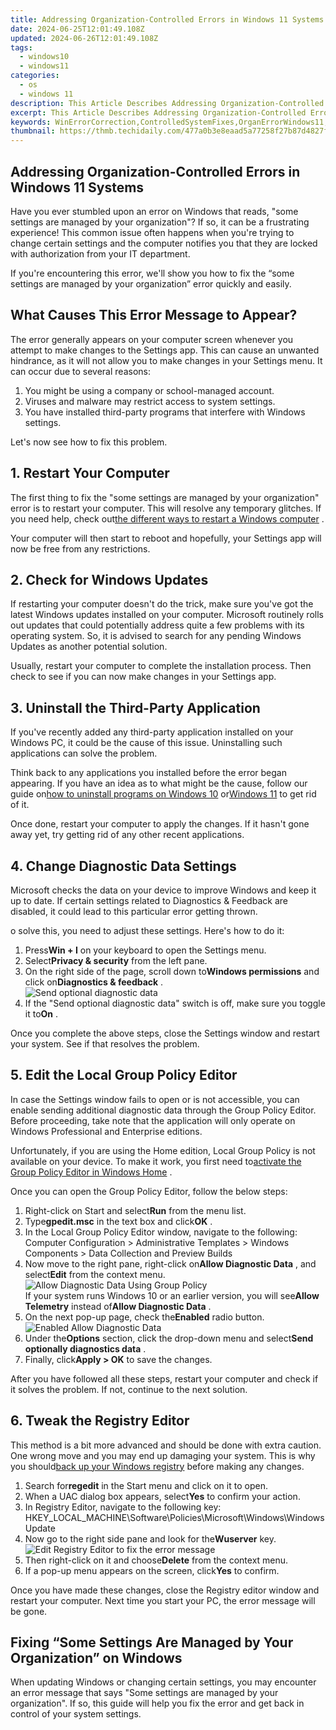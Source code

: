 ```yaml
---
title: Addressing Organization-Controlled Errors in Windows 11 Systems
date: 2024-06-25T12:01:49.108Z
updated: 2024-06-26T12:01:49.108Z
tags:
  - windows10
  - windows11
categories:
  - os
  - windows 11
description: This Article Describes Addressing Organization-Controlled Errors in Windows 11 Systems
excerpt: This Article Describes Addressing Organization-Controlled Errors in Windows 11 Systems
keywords: WinErrorCorrection,ControlledSystemFixes,OrganErrorWindows11,GroupSystemErrorsWin11,ErrorControlGroupWin,FixWinOwnErrors,WindowsErrOrgControl
thumbnail: https://thmb.techidaily.com/477a0b3e8eaad5a77258f27b87d4827ff92a53251f6cf584b61b0ab39b309f07.jpg
---
```


## Addressing Organization-Controlled Errors in Windows 11 Systems

 Have you ever stumbled upon an error on Windows that reads, "some settings are managed by your organization"? If so, it can be a frustrating experience! This common issue often happens when you're trying to change certain settings and the computer notifies you that they are locked with authorization from your IT department.

 If you're encountering this error, we'll show you how to fix the “some settings are managed by your organization” error quickly and easily.

## What Causes This Error Message to Appear?

 The error generally appears on your computer screen whenever you attempt to make changes to the Settings app. This can cause an unwanted hindrance, as it will not allow you to make changes in your Settings menu. It can occur due to several reasons:

1. You might be using a company or school-managed account.
2. Viruses and malware may restrict access to system settings.
3. You have installed third-party programs that interfere with Windows settings.

Let's now see how to fix this problem.

## 1\. Restart Your Computer

 The first thing to fix the "some settings are managed by your organization" error is to restart your computer. This will resolve any temporary glitches. If you need help, check out[the different ways to restart a Windows computer](https://www.makeuseof.com/windows-restart-methods/) .

 Your computer will then start to reboot and hopefully, your Settings app will now be free from any restrictions.

## 2\. Check for Windows Updates

 If restarting your computer doesn't do the trick, make sure you've got the latest Windows updates installed on your computer. Microsoft routinely rolls out updates that could potentially address quite a few problems with its operating system. So, it is advised to search for any pending Windows Updates as another potential solution.

 Usually, restart your computer to complete the installation process. Then check to see if you can now make changes in your Settings app.

## 3\. Uninstall the Third-Party Application

 If you've recently added any third-party application installed on your Windows PC, it could be the cause of this issue. Uninstalling such applications can solve the problem.

 Think back to any applications you installed before the error began appearing. If you have an idea as to what might be the cause, follow our guide on[how to uninstall programs on Windows 10](https://www.makeuseof.com/tag/how-to-uninstall-programs-on-windows-10/) or[Windows 11](https://www.makeuseof.com/windows-11-different-ways-to-uninstall-software/) to get rid of it.

 Once done, restart your computer to apply the changes. If it hasn't gone away yet, try getting rid of any other recent applications.

## 4\. Change Diagnostic Data Settings

 Microsoft checks the data on your device to improve Windows and keep it up to date. If certain settings related to Diagnostics & Feedback are disabled, it could lead to this particular error getting thrown.

 o solve this, you need to adjust these settings. Here's how to do it:

1. Press**Win + I** on your keyboard to open the Settings menu.
2. Select**Privacy & security** from the left pane.
3. On the right side of the page, scroll down to**Windows permissions** and click on**Diagnostics & feedback** .  
![Send optional diagnostic data](https://static1.makeuseofimages.com/wordpress/wp-content/uploads/2023/03/send-optional-diagnostic-data.jpg)
4. If the "Send optional diagnostic data" switch is off, make sure you toggle it to**On** .

 Once you complete the above steps, close the Settings window and restart your system. See if that resolves the problem.

## 5\. Edit the Local Group Policy Editor

 In case the Settings window fails to open or is not accessible, you can enable sending additional diagnostic data through the Group Policy Editor. Before proceeding, take note that the application will only operate on Windows Professional and Enterprise editions.

 Unfortunately, if you are using the Home edition, Local Group Policy is not available on your device. To make it work, you first need to[activate the Group Policy Editor in Windows Home](https://www.makeuseof.com/tag/access-group-policy-editor-even-windows-home-settings-try/) .

Once you can open the Group Policy Editor, follow the below steps:

1. Right-click on Start and select**Run** from the menu list.
2. Type**gpedit.msc** in the text box and click**OK** .
3. In the Local Group Policy Editor window, navigate to the following:  
Computer Configuration > Administrative Templates > Windows Components > Data Collection and Preview Builds
4. Now move to the right pane, right-click on**Allow Diagnostic Data** , and select**Edit** from the context menu.  
![Allow Diagnostic Data Using Group Policy](https://static1.makeuseofimages.com/wordpress/wp-content/uploads/2023/03/allow-diagnostic-data-using-group-policy.jpg)  
 If your system runs Windows 10 or an earlier version, you will see**Allow Telemetry** instead of**Allow Diagnostic Data** .
5. On the next pop-up page, check the**Enabled** radio button.  
![Enabled Allow Diagnostic Data](https://static1.makeuseofimages.com/wordpress/wp-content/uploads/2023/03/enabled-allow-diagnostic-data.jpg)
6. Under the**Options** section, click the drop-down menu and select**Send optionally diagnostics data** .
7. Finally, click**Apply > OK** to save the changes.

 After you have followed all these steps, restart your computer and check if it solves the problem. If not, continue to the next solution.

## 6\. Tweak the Registry Editor

 This method is a bit more advanced and should be done with extra caution. One wrong move and you may end up damaging your system. This is why you should[back up your Windows registry](https://www.makeuseof.com/tag/backup-restore-windows-registry/) before making any changes.

1. Search for**regedit** in the Start menu and click on it to open.
2. When a UAC dialog box appears, select**Yes** to confirm your action.
3. In Registry Editor, navigate to the following key:  
HKEY_LOCAL_MACHINE\Software\Policies\Microsoft\Windows\WindowsUpdate
4. Now go to the right side pane and look for the**Wuserver** key.  
![Edit Registry Editor to fix the error message](https://static1.makeuseofimages.com/wordpress/wp-content/uploads/2023/03/edit-registry-editor-to-fix-the-error-message.jpg)
5. Then right-click on it and choose**Delete** from the context menu.
6. If a pop-up menu appears on the screen, click**Yes** to confirm.

 Once you have made these changes, close the Registry editor window and restart your computer. Next time you start your PC, the error message will be gone.

## Fixing “Some Settings Are Managed by Your Organization” on Windows

 When updating Windows or changing certain settings, you may encounter an error message that says "Some settings are managed by your organization". If so, this guide will help you fix the error and get back in control of your system settings.


<ins class="adsbygoogle"
     style="display:block"
     data-ad-format="autorelaxed"
     data-ad-client="ca-pub-7571918770474297"
     data-ad-slot="1223367746"></ins>



<ins class="adsbygoogle"
     style="display:block"
     data-ad-client="ca-pub-7571918770474297"
     data-ad-slot="8358498916"
     data-ad-format="auto"
     data-full-width-responsive="true"></ins>


